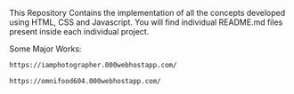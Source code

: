 This Repository Contains the implementation of all the concepts developed using HTML, CSS and Javascript.
You will find individual README.md files present inside each individual project.

Some Major Works:

```html
https://iamphotographer.000webhostapp.com/

https://omnifood604.000webhostapp.com/
```
